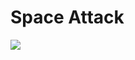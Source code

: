 # Space Attack
 
![]([https://github.com/Your_Repository_Name/Your_GIF_Name.gif](https://github.com/Alishahidi1997/Space-Attack/blob/main/Assets/SpaceAttackDemo.gif)https://github.com/Alishahidi1997/Space-Attack/blob/main/Assets/SpaceAttackDemo.gif)
